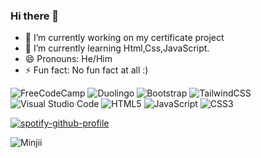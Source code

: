 ### Hi there 👋
- 🔭 I’m currently working on my certificate project
- 🌱 I’m currently learning Html,Css,JavaScript.
- 😄 Pronouns: He/Him
- ⚡ Fun fact: No fun fact at all :)



![FreeCodeCamp](https://img.shields.io/badge/Freecodecamp-%23123.svg?&style=for-the-badge&logo=freecodecamp&logoColor=green) ![Duolingo](https://img.shields.io/badge/Duolingo-%234DC730.svg?style=for-the-badge&logo=Duolingo&logoColor=white) ![Bootstrap](https://img.shields.io/badge/bootstrap-%238511FA.svg?style=for-the-badge&logo=bootstrap&logoColor=white) ![TailwindCSS](https://img.shields.io/badge/tailwindcss-%2338B2AC.svg?style=for-the-badge&logo=tailwind-css&logoColor=white) ![Visual Studio Code](https://img.shields.io/badge/Visual%20Studio%20Code-0078d7.svg?style=for-the-badge&logo=visual-studio-code&logoColor=white) ![HTML5](https://img.shields.io/badge/html5-%23E34F26.svg?style=for-the-badge&logo=html5&logoColor=white) ![JavaScript](https://img.shields.io/badge/javascript-%23323330.svg?style=for-the-badge&logo=javascript&logoColor=%23F7DF1E) ![CSS3](https://img.shields.io/badge/css3-%231572B6.svg?style=for-the-badge&logo=css3&logoColor=white) 



[![spotify-github-profile](https://spotify-github-profile.kittinanx.com/api/view?uid=wma94prj49s1hy8p4026i8fmc&cover_image=true&theme=default&show_offline=false&background_color=121212&interchange=false&bar_color=53b14f&bar_color_cover=false)](https://spotify-github-profile.kittinanx.com/api/view?uid=wma94prj49s1hy8p4026i8fmc&redirect=true)



![Minjii](relative%20https://media.discordapp.net/attachments/1000060664016031834/1278257801604497528/GWDPDlpWkAAbMFo.png?ex=66d41a58&is=66d2c8d8&hm=f37126a450ff4ee640e2ec699abe40a1e12bd795d434a328e81be7e2d968b226&=&format=webp&quality=lossless&width=981&height=700)
